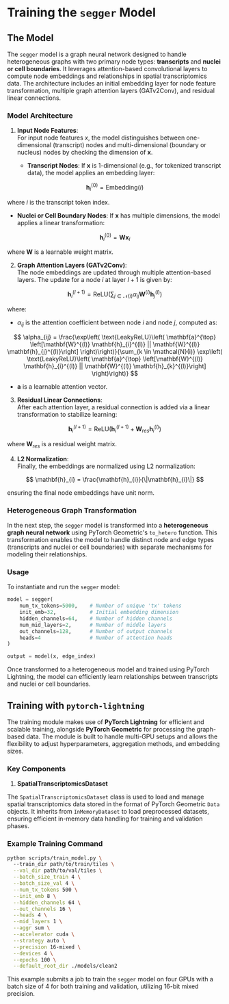 # Training the `segger` Model

## The Model

The `segger` model is a graph neural network designed to handle heterogeneous graphs with two primary node types: **transcripts** and **nuclei or cell boundaries**. It leverages attention-based convolutional layers to compute node embeddings and relationships in spatial transcriptomics data. The architecture includes an initial embedding layer for node feature transformation, multiple graph attention layers (GATv2Conv), and residual linear connections.

### Model Architecture

1. **Input Node Features**:  
   For input node features $x$, the model distinguishes between one-dimensional (transcript) nodes and multi-dimensional (boundary or nucleus) nodes by checking the dimension of $\mathbf{x}$.

   - **Transcript Nodes**: If $\mathbf{x}$ is 1-dimensional (e.g., for tokenized transcript data), the model applies an embedding layer:

$$
\mathbf{h}_{i}^{(0)} = \text{Embedding}(i)
$$

   where $i$ is the transcript token index.

   - **Nuclei or Cell Boundary Nodes**: If $\mathbf{x}$ has multiple dimensions, the model applies a linear transformation:

$$
\mathbf{h}_{i}^{(0)} = \mathbf{W} \mathbf{x}_{i}
$$

   where $\mathbf{W}$ is a learnable weight matrix.

2. **Graph Attention Layers (GATv2Conv)**:  
   The node embeddings are updated through multiple attention-based layers. The update for a node $i$ at layer $l+1$ is given by:

$$
\mathbf{h}_{i}^{(l+1)} = \text{ReLU}\left( \sum_{j \in \mathcal{N}(i)} \alpha_{ij} \mathbf{W}^{(l)} \mathbf{h}_{j}^{(l)} \right)
$$

   where:
   - $\alpha_{ij}$ is the attention coefficient between node $i$ and node $j$, computed as:

$$
\alpha_{ij} = \frac{\exp\left( \text{LeakyReLU}\left( \mathbf{a}^{\top} \left[\mathbf{W}^{(l)} \mathbf{h}_{i}^{(l)} || \mathbf{W}^{(l)} \mathbf{h}_{j}^{(l)}\right] \right)\right)}{\sum_{k \in \mathcal{N}(i)} \exp\left( \text{LeakyReLU}\left( \mathbf{a}^{\top} \left[\mathbf{W}^{(l)} \mathbf{h}_{i}^{(l)} || \mathbf{W}^{(l)} \mathbf{h}_{k}^{(l)}\right] \right)\right)}
$$

   - $\mathbf{a}$ is a learnable attention vector.

3. **Residual Linear Connections**:  
   After each attention layer, a residual connection is added via a linear transformation to stabilize learning:

$$
\mathbf{h}_{i}^{(l+1)} = \text{ReLU}\left( \mathbf{h}_{i}^{(l+1)} + \mathbf{W}_{res} \mathbf{h}_{i}^{(l)} \right)
$$

   where $\mathbf{W}_{res}$ is a residual weight matrix.

4. **L2 Normalization**:  
   Finally, the embeddings are normalized using L2 normalization:

$$
\mathbf{h}_{i} = \frac{\mathbf{h}_{i}}{\|\mathbf{h}_{i}\|}
$$

   ensuring the final node embeddings have unit norm.

### Heterogeneous Graph Transformation

In the next step, the `segger` model is transformed into a **heterogeneous graph neural network** using PyTorch Geometric's `to_hetero` function. This transformation enables the model to handle distinct node and edge types (transcripts and nuclei or cell boundaries) with separate mechanisms for modeling their relationships.

### Usage

To instantiate and run the `segger` model:

```python
model = segger(
    num_tx_tokens=5000,    # Number of unique 'tx' tokens
    init_emb=32,           # Initial embedding dimension
    hidden_channels=64,    # Number of hidden channels
    num_mid_layers=2,      # Number of middle layers
    out_channels=128,      # Number of output channels
    heads=4                # Number of attention heads
)

output = model(x, edge_index)
```

Once transformed to a heterogeneous model and trained using PyTorch Lightning, the model can efficiently learn relationships between transcripts and nuclei or cell boundaries.

## Training with `pytorch-lightning`

The training module makes use of **PyTorch Lightning** for efficient and scalable training, alongside **PyTorch Geometric** for processing the graph-based data. The module is built to handle multi-GPU setups and allows the flexibility to adjust hyperparameters, aggregation methods, and embedding sizes.

### Key Components

1. **SpatialTranscriptomicsDataset**

The `SpatialTranscriptomicsDataset` class is used to load and manage spatial transcriptomics data stored in the format of PyTorch Geometric `Data` objects. It inherits from `InMemoryDataset` to load preprocessed datasets, ensuring efficient in-memory data handling for training and validation phases.

### Example Training Command

```bash
python scripts/train_model.py \ 
  --train_dir path/to/train/tiles \
  --val_dir path/to/val/tiles \
  --batch_size_train 4 \
  --batch_size_val 4 \
  --num_tx_tokens 500 \
  --init_emb 8 \
  --hidden_channels 64 \
  --out_channels 16 \
  --heads 4 \
  --mid_layers 1 \
  --aggr sum \
  --accelerator cuda \
  --strategy auto \
  --precision 16-mixed \
  --devices 4 \
  --epochs 100 \
  --default_root_dir ./models/clean2
```

This example submits a job to train the `segger` model on four GPUs with a batch size of 4 for both training and validation, utilizing 16-bit mixed precision.

